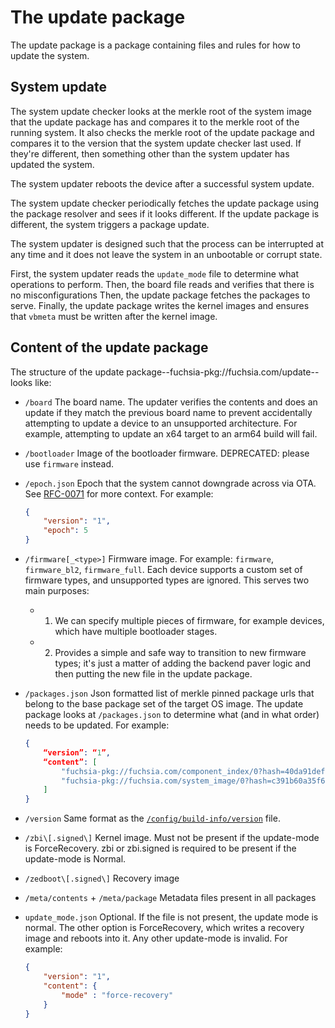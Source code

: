 # The update package

The update package is a package containing files and rules for how to update the
system.

## System update

The system update checker looks at the merkle root of the system image that the update
package has and compares it to the merkle root of the running system. It also checks
the merkle root of the update package and compares it to the version that the system
update checker last used. If they're different, then something other than the
system updater has updated the system.

The system updater reboots the device after a successful system update.

The system update checker periodically fetches the update package using the package
resolver and sees if it looks different. If the update package is different,
the system triggers a package update.

The system updater is designed such that the process can be interrupted at
any time and it does not leave the system in an unbootable or corrupt state.

First, the system updater reads the `update_mode` file to determine what operations to
perform. Then, the board file reads and verifies that there is no misconfigurations
Then, the update package fetches the packages to serve. Finally, the update package writes
the kernel images and ensures that `vbmeta` must be written after the kernel image.


## Content of the update package

The structure of the update package--fuchsia-pkg://fuchsia.com/update--looks like:

*   `/board`
    The board name. The updater verifies the contents and does an update if they match
    the previous board name to prevent accidentally attempting to update a device to an
    unsupported architecture.  For example, attempting to update an x64 target to an arm64 build will fail.

*   `/bootloader`
    Image of the bootloader firmware. DEPRECATED: please use `firmware` instead.

*   `/epoch.json`
    Epoch that the system cannot downgrade across via OTA. See
    [RFC-0071](/docs/contribute/governance/rfcs/0071_ota_backstop.md) for more context. For example:

    ```json
    {
        "version": "1",
        "epoch": 5
    }
    ```

*   `/firmware[_<type>]`
    Firmware image. For example: `firmware`, `firmware_bl2`, `firmware_full`. Each device
    supports a custom set of firmware types, and unsupported types are ignored. This serves
    two main purposes:
    * 1. We can specify multiple pieces of firmware, for example devices, which have multiple
      bootloader stages.
    * 2. Provides a simple and safe way to transition to new firmware types; it's just a matter of
      adding the backend paver logic and then putting the new file in the update package.

*   `/packages.json`
    Json formatted list of merkle pinned package urls that belong to the base package set
    of the target OS image. The update package looks at `/packages.json` to determine what
    (and in what order) needs to be updated.
    For example:

    ```json
    {
        “version”: “1”,
        “content”: [
            "fuchsia-pkg://fuchsia.com/component_index/0?hash=40da91deffd7531391dd067ed89a19703a73d4fdf19fe72651ff30e414c4ef0a",
            "fuchsia-pkg://fuchsia.com/system_image/0?hash=c391b60a35f680b1cf99107309ded12a8219aedb4d296b7fa8a9c5e95ade5e85"
        ]
    }
    ```

*   `/version`
    Same format as the [`/config/build-info/version`](/docs/development/build/build_information.md) file.
*   `/zbi\[.signed\]`
    Kernel image. Must not be present if the update-mode is ForceRecovery. zbi or zbi.signed
    is required to be present if the update-mode is Normal.
*   `/zedboot\[.signed\]`
    Recovery image
*   `/meta/contents` + `/meta/package`
    Metadata files present in all packages
*   `update_mode.json`
    Optional. If the file is not present, the update mode is normal. The other option is
    ForceRecovery, which writes a recovery image and reboots into it. Any other update-mode
    is invalid.
    For example:

    ```json
    {
        "version": "1",
        "content": {
            "mode" : "force-recovery"
        }
    }
    ```
